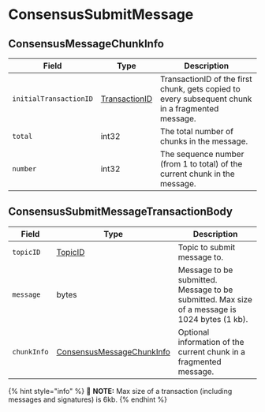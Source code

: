 # ConsensusSubmitMessage

## ConsensusMessageChunkInfo

| Field                  | Type                                             | Description                                                                                      |
| ---------------------- | ------------------------------------------------ | ------------------------------------------------------------------------------------------------ |
| `initialTransactionID` | [TransactionID](../basic-types/transactionid.md) | TransactionID of the first chunk, gets copied to every subsequent chunk in a fragmented message. |
| `total`                | int32                                            | The total number of chunks in the message.                                                       |
| `number`               | int32                                            | The sequence number (from 1 to total) of the current chunk in the message.                       |

## ConsensusSubmitMessageTransactionBody

| Field       | Type                                                                             | Description                                                                                   |
| ----------- | -------------------------------------------------------------------------------- | --------------------------------------------------------------------------------------------- |
| `topicID`   | [TopicID](../basic-types/topicid.md)                                             | Topic to submit message to.                                                                   |
| `message`   | bytes                                                                            | Message to be submitted. Message to be submitted. Max size of a message is 1024 bytes (1 kb). |
| `chunkInfo` | [ConsensusMessageChunkInfo](consensussubmitmessage.md#consensusmessagechunkinfo) | Optional information of the current chunk in a fragmented message.                            |

{% hint style="info" %}
🚨 **NOTE:** Max size of a transaction (including messages and signatures) is 6kb.
{% endhint %}
